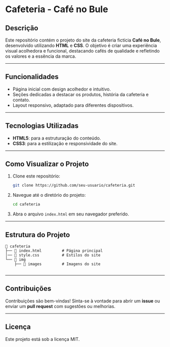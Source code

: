 # Cafeteria - Café no Bule

## Descrição
Este repositório contém o projeto do site da cafeteria fictícia **Café no Bule**, desenvolvido utilizando **HTML** e **CSS**. O objetivo é criar uma experiência visual acolhedora e funcional, destacando cafés de qualidade e refletindo os valores e a essência da marca.

---

## Funcionalidades
- Página inicial com design acolhedor e intuitivo.
- Seções dedicadas a destacar os produtos, história da cafeteria e contato.
- Layout responsivo, adaptado para diferentes dispositivos.

---

## Tecnologias Utilizadas
- **HTML5**: para a estruturação do conteúdo.
- **CSS3**: para a estilização e responsividade do site.

---

## Como Visualizar o Projeto
1. Clone este repositório:
   ```bash
   git clone https://github.com/seu-usuario/cafeteria.git
   ```
2. Navegue até o diretório do projeto:
   ```bash
   cd cafeteria
   ```
3. Abra o arquivo `index.html` em seu navegador preferido.

---

## Estrutura do Projeto
```
📂 cafeteria
├── 📄 index.html         # Página principal
│── 📄 style.css          # Estilos do site
└── 📂 img
    ├── 📂 images         # Imagens do site
     
```

---

## Contribuições
Contribuições são bem-vindas! Sinta-se à vontade para abrir um **issue** ou enviar um **pull request** com sugestões ou melhorias.

---

## Licença
Este projeto está sob a licença MIT.
